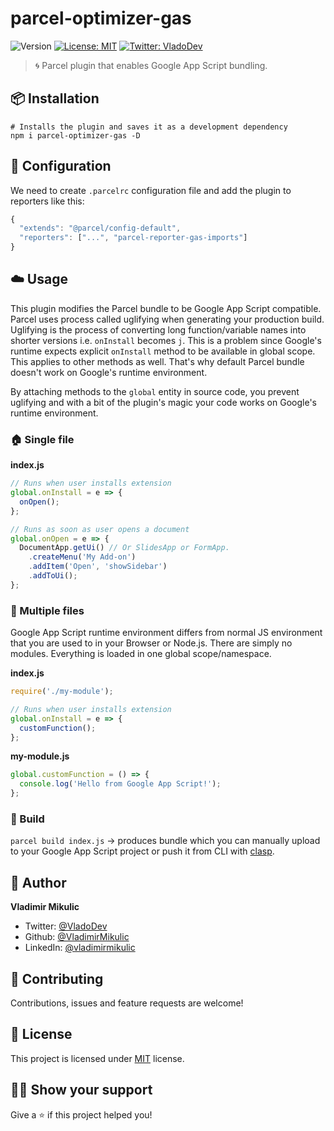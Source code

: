 # parcel-optimizer-gas

![Version](https://img.shields.io/npm/v/parcel-optimizer-gas)
[![License: MIT](https://img.shields.io/badge/License-MIT-yellow.svg)](#)
[![Twitter: VladoDev](https://img.shields.io/twitter/follow/VladoDev.svg?style=social)](https://twitter.com/VladoDev)

> 🌀 Parcel plugin that enables Google App Script bundling.

## :package: Installation

```shell
# Installs the plugin and saves it as a development dependency
npm i parcel-optimizer-gas -D
```

## 🔌 Configuration

We need to create `.parcelrc` configuration file and add the plugin to reporters like this:

```js
{
  "extends": "@parcel/config-default",
  "reporters": ["...", "parcel-reporter-gas-imports"]
}
```

## :cloud: Usage

This plugin modifies the Parcel bundle to be Google App Script compatible.
Parcel uses process called uglifying when generating your production build.
Uglifying is the process of converting long function/variable names into shorter versions
i.e. `onInstall` becomes `j`. This is a problem since Google's runtime expects explicit
`onInstall` method to be available in global scope. This applies to other methods as well.
That's why default Parcel bundle doesn't work on Google's runtime environment.

By attaching methods to the `global` entity in source code, you prevent
uglifying and with a bit of the plugin's magic your code works on Google's
runtime environment.

### 🏠 Single file

**index.js**

```js
// Runs when user installs extension
global.onInstall = e => {
  onOpen();
};

// Runs as soon as user opens a document
global.onOpen = e => {
  DocumentApp.getUi() // Or SlidesApp or FormApp.
    .createMenu('My Add-on')
    .addItem('Open', 'showSidebar')
    .addToUi();
};
```

### 💫 Multiple files

Google App Script runtime environment differs from normal JS environment that you are
used to in your Browser or Node.js. There are simply no modules. Everything is loaded in one
global scope/namespace.

**index.js**

```js
require('./my-module');

// Runs when user installs extension
global.onInstall = e => {
  customFunction();
};
```

**my-module.js**

```js
global.customFunction = () => {
  console.log('Hello from Google App Script!');
};
```

### 🚀 Build

`parcel build index.js` -> produces bundle which you can manually upload to your Google App Script project or push it from CLI with [clasp](https://developers.google.com/apps-script/guides/clasp).

<!--## :sparkles: Run tests

The plugin uses [Jest](https://jestjs.io/) for running tests.

Jest will execute all `.test.js` files in the `test` folder.

```sh
npm test
```-->

## :man: Author

**Vladimir Mikulic**

- Twitter: [@VladoDev](https://twitter.com/VladoDev)
- Github: [@VladimirMikulic](https://github.com/VladimirMikulic)
- LinkedIn: [@vladimirmikulic](https://www.linkedin.com/in/vladimir-mikulic/)

## :handshake: Contributing

Contributions, issues and feature requests are welcome!

## :pencil: License

This project is licensed under [MIT](https://opensource.org/licenses/MIT) license.

## :man_astronaut: Show your support

Give a ⭐️ if this project helped you!
